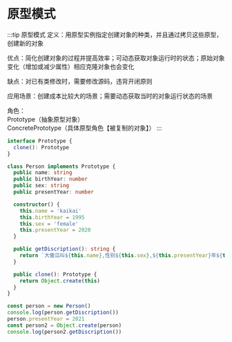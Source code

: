 # 原型模式
:::tip 原型模式
定义：用原型实例指定创建对象的种类，并且通过拷贝这些原型，创建新的对象

优点：简化创建对象的过程并提高效率；可动态获取对象运行时的状态；原始对象变化（增加或减少属性）相应克隆对象也会变化

缺点：对已有类修改时，需要修改源码，违背开闭原则

应用场景：创建成本比较大的场景；需要动态获取当时的对象运行状态的场景

角色：<br>
      Prototype（抽象原型对象）<br>
      ConcretePrototype（具体原型角色【被复制的对象】）
:::
```ts
interface Prototype {
  clone(): Prototype
}

class Person implements Prototype {
  public name: string
  public birthYear: number
  public sex: string
  public presentYear: number

  constructor() {
    this.name = 'kaikai'
    this.birthYear = 1995
    this.sex = 'female'
    this.presentYear = 2020
  }

  public getDiscription(): string {
    return `大傻瓜叫${this.name},性别${this.sex},${this.presentYear}年${this.presentYear - this.birthYear}岁了`
  }

  public clone(): Prototype {
    return Object.create(this)
  }
}

const person = new Person()
console.log(person.getDiscription())
person.presentYear = 2021
const person2 = Object.create(person)
console.log(person2.getDiscription())
```

